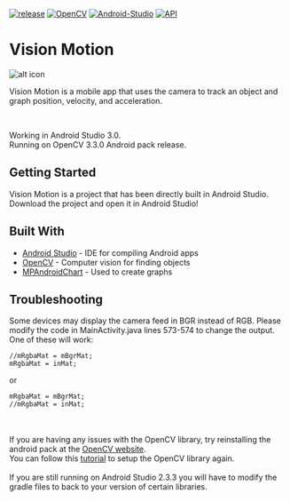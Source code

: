 [![release](https://img.shields.io/badge/release-v1.0-blue.svg)](https://raw.githubusercontent.com/WilliamLQin/Vision-Motion/master/VisionMotion.apk)
[![OpenCV](https://img.shields.io/badge/OpenCV-3.0.0-red.svg)](https://opencv.org/releases.html)
[![Android-Studio](https://img.shields.io/badge/Android%20Studio-3.0.0-brightgreen.svg)](https://developer.android.com/studio/index.html)
[![API](https://img.shields.io/badge/API-21+-green.svg)](https://developer.android.com/about/versions/android-5.0.html)

# Vision Motion

![alt icon](https://raw.githubusercontent.com/WilliamLQin/MotionSensor/master/app/src/main/res/mipmap-xxxhdpi/ic_launcher.png)

Vision Motion is a mobile app that uses the camera to track an object and graph position, velocity, and acceleration. <br>

<br>

Working in Android Studio 3.0. <br>
Running on OpenCV 3.3.0 Android pack release. <br>

## Getting Started

Vision Motion is a project that has been directly built in Android Studio. <br>
Download the project and open it in Android Studio! <br>

## Built With

* [Android Studio](https://developer.android.com/studio/index.html) - IDE for compiling Android apps
* [OpenCV](https://opencv.org/) - Computer vision for finding objects
* [MPAndroidChart](https://github.com/PhilJay/MPAndroidChart) - Used to create graphs

## Troubleshooting

Some devices may display the camera feed in BGR instead of RGB.
Please modify the code in MainActivity.java lines 573-574 to change the output.
One of these will work:
```
//mRgbaMat = mBgrMat;
mRgbaMat = inMat;
```
or
```
mRgbaMat = mBgrMat;
//mRgbaMat = inMat;
```
<br>
<br>
If you are having any issues with the OpenCV library, try reinstalling the android pack at the <a href="https://opencv.org/releases.html">OpenCV website</a>. <br>
You can follow this <a href="https://www.learn2crack.com/2016/03/setup-opencv-sdk-android-studio.html">tutorial</a> to setup the OpenCV library again. <br>
<br>
If you are still running on Android Studio 2.3.3 you will have to modify the gradle files to back to your version of certain libraries.

